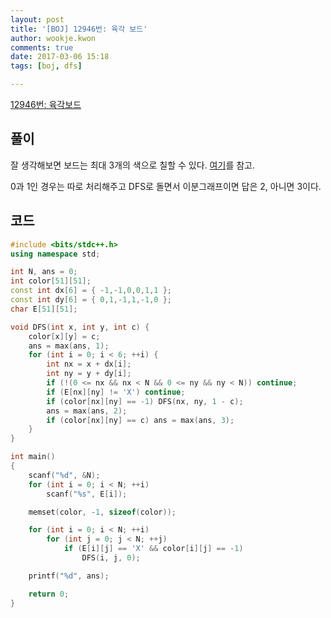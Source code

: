 ```yaml
---
layout: post
title: '[BOJ] 12946번: 육각 보드'
author: wookje.kwon
comments: true
date: 2017-03-06 15:18
tags: [boj, dfs]

---
```


[12946번: 육각보드](https://www.acmicpc.net/problem/12946)

## 풀이

잘 생각해보면 보드는 최대 3개의 색으로 칠할 수 있다. [여기](https://en.wikipedia.org/wiki/Hexagonal_tiling#Uniform_colorings)를 참고.  

0과 1인 경우는 따로 처리해주고 DFS로 돌면서 이분그래프이면 답은 2, 아니면 3이다.

## 코드

```cpp
#include <bits/stdc++.h>
using namespace std;

int N, ans = 0;
int color[51][51];
const int dx[6] = { -1,-1,0,0,1,1 };
const int dy[6] = { 0,1,-1,1,-1,0 };
char E[51][51];

void DFS(int x, int y, int c) {
	color[x][y] = c;
	ans = max(ans, 1);
	for (int i = 0; i < 6; ++i) {
		int nx = x + dx[i];
		int ny = y + dy[i];
		if (!(0 <= nx && nx < N && 0 <= ny && ny < N)) continue;
		if (E[nx][ny] != 'X') continue;
		if (color[nx][ny] == -1) DFS(nx, ny, 1 - c);
		ans = max(ans, 2);
		if (color[nx][ny] == c) ans = max(ans, 3);
	}
}

int main()
{
	scanf("%d", &N);
	for (int i = 0; i < N; ++i)
		scanf("%s", E[i]);

	memset(color, -1, sizeof(color));

	for (int i = 0; i < N; ++i)
		for (int j = 0; j < N; ++j)
			if (E[i][j] == 'X' && color[i][j] == -1)
				DFS(i, j, 0);

	printf("%d", ans);

	return 0;
}
```